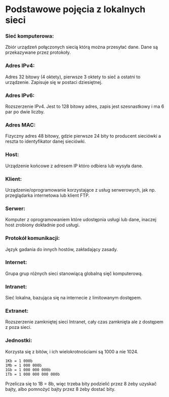 # Podstawowe pojęcia z lokalnych sieci
### Sieć komputerowa:
Zbiór urządzeń połączonych siecią którą można przesyłać dane. Dane są przekazywane przez protokoły.
### Adres IPv4:
Adres 32 bitowy (4 oktety), pierwsze 3 oktety to sieč a ostatni to urządzenie. Zapisuje się w postaci dziesiętnej.
### Adres IPv6: 
Rozszerzenie IPv4. Jest to 128 bitowy adres, zapis jest szesnastkowy i ma 6 par po dwie liczby.
### Adres MAC:
Fizyczny adres 48 bitowy, gdzie pierwsze 24 bity to producent sieciówki a reszta to identyfikator danej sieciówki.
### Host:
Urządzenie końcowe z adresem IP któro odbiera lub wysyła dane.
### Klient:
Urządzenie/oprogramowanie korzystające z usług serwerowych, jak np. przeglądarka internetowa lub klient FTP.
### Serwer:
Komputer z oprogramowaniem które udostępnia usługi lub dane, inaczej host zrobiony dokładnie pod usługi.
### Protokół komunikacji:
Język gadania do innych hostów, zakładający zasady.
### Internet:
Grupa grup różnych sieci stanowiącą globalną sięč komputerową.
### Intranet:
Sieć lokalna, bazująca się na internecie z limitowanym dostępem.
### Extranet:
Rozszerzenie zamkniętej sieci Intranet, cały czas zamknięta ale z dostępem z poza sieci.
### Jednostki:
Korzysta się z bitów, i ich wielokrotnościami są 1000 a nie 1024. 
```
1Kb = 1 000b
1Mb = 1 000 000b
1Gb = 1 000 000 000b
1Tb = 1 000 000 000 000b
```
Przelicza się to 1B = 8b, więc trzeba bity podzielić przez 8 żeby uzyskač bajty, albo pomnożyć bajty przez 8 żeby dostać bity.
